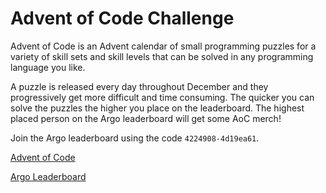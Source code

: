 # Advent of Code Challenge

Advent of Code is an Advent calendar of small programming puzzles for a variety of skill sets and skill levels that can be solved in any programming language you like.

A puzzle is released every day throughout December and they progressively get more difficult and time consuming. The quicker you can solve the puzzles the higher you place on the leaderboard. The highest placed person on the Argo leaderboard will get some AoC merch!

Join the Argo leaderboard using the code `4224908-4d19ea61`.

[Advent of Code](https://adventofcode.com)

[Argo Leaderboard](https://adventofcode.com/2024/leaderboard/private/view/4224908)
